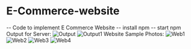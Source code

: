 # E-Commerce-website
-- Code to implement E Commerce Website
-- install npm
-- start npm
Output for Server:
![Output](https://github.com/Dinesh1822/E-Commerce-website/assets/145890542/f00b330e-4fb6-44f4-a743-069a97fa021b)
![Output1](https://github.com/Dinesh1822/E-Commerce-website/assets/145890542/bac0dd9d-e8c6-47ad-bf68-a07081b35abe)
Website Sample Photos:
![Web1](https://github.com/Dinesh1822/E-Commerce-website/assets/145890542/6bec59bf-ad51-4876-ab53-d0cf641dbd7c)
![Web2](https://github.com/Dinesh1822/E-Commerce-website/assets/145890542/a2e326b7-a58f-40ea-98f2-1c6e8076ba2b)
![Web3](https://github.com/Dinesh1822/E-Commerce-website/assets/145890542/869ed5f1-706d-4293-9a0b-4f16fdae9611)
![Web4](https://github.com/Dinesh1822/E-Commerce-website/assets/145890542/c4833c99-8a22-41a4-87a1-10134357ce32)
